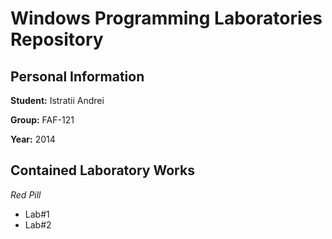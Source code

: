 # Windows Programming Laboratories Repository

## Personal Information

**Student:** Istratii Andrei

**Group:** FAF-121

**Year:** 2014

## Contained Laboratory Works

_Red Pill_

* Lab#1
* Lab#2
